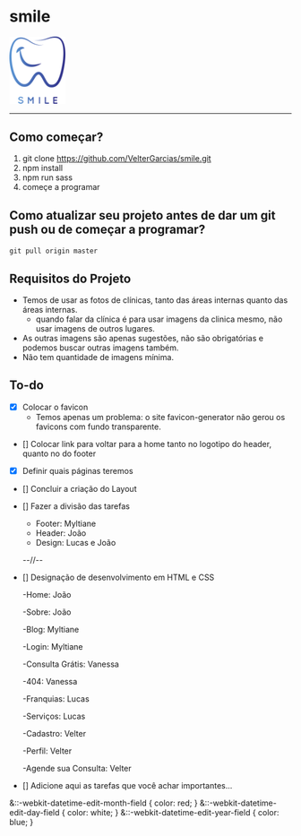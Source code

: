 # smile
<img src="assets/images/logo.svg" width="100px">
<hr />

## Como começar?
1. git clone https://github.com/VelterGarcias/smile.git
2. npm install
3. npm run sass
4. começe a programar

## Como atualizar seu projeto antes de dar um git push ou de começar a programar?
```
git pull origin master
```

## Requisitos do Projeto
- Temos de usar as fotos de clínicas, tanto das áreas internas quanto das áreas internas.
    - quando falar da clínica é para usar imagens da clinica mesmo, não usar imagens de outros lugares.
- As outras imagens são apenas sugestões, não são obrigatórias e podemos buscar outras imagens também.
- Não tem quantidade de imagens mínima.




## To-do

- [x] Colocar o favicon
    - Temos apenas um problema: o site favicon-generator não gerou os favicons com fundo transparente.
- [] Colocar link para voltar para a home tanto no logotipo do header, quanto no do footer
- [x] Definir quais páginas teremos


- [] Concluir a criação do Layout
- [] Fazer a divisão das tarefas
    - Footer: Myltiane
    - Header: João
    - Design: Lucas e João
    
    --//--
    
- [] Designação de desenvolvimento em HTML e CSS
    
    -Home: João

    -Sobre: João

    -Blog: Myltiane

    -Login: Myltiane

    -Consulta Grátis: Vanessa
    
    -404: Vanessa

    -Franquias: Lucas

    -Serviços: Lucas

    -Cadastro: Velter

    -Perfil: Velter

    -Agende sua Consulta: Velter



- [] Adicione aqui as tarefas que você achar importantes...


&::-webkit-datetime-edit-month-field {
    color: red;
  }
  &::-webkit-datetime-edit-day-field {
    color: white;
  }
  &::-webkit-datetime-edit-year-field {
    color: blue;
  }

